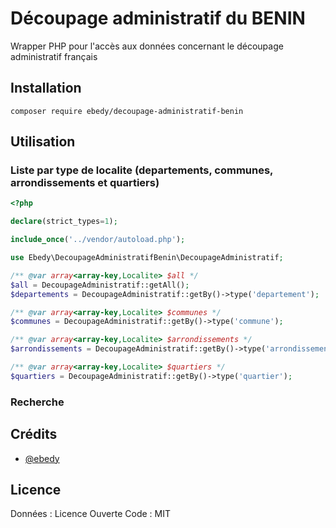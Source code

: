 # Découpage administratif du BENIN

Wrapper PHP pour l'accès aux données concernant le découpage administratif français

## Installation

```
composer require ebedy/decoupage-administratif-benin
```

## Utilisation

### Liste par type de localite (departements, communes, arrondissements et quartiers)
```php
<?php

declare(strict_types=1);

include_once('../vendor/autoload.php');

use Ebedy\DecoupageAdministratifBenin\DecoupageAdministratif;

/** @var array<array-key,Localite> $all */
$all = DecoupageAdministratif::getAll();
$departements = DecoupageAdministratif::getBy()->type('departement');

/** @var array<array-key,Localite> $communes */
$communes = DecoupageAdministratif::getBy()->type('commune');

/** @var array<array-key,Localite> $arrondissements */
$arrondissements = DecoupageAdministratif::getBy()->type('arrondissement');

/** @var array<array-key,Localite> $quartiers */
$quartiers = DecoupageAdministratif::getBy()->type('quartier');
```
### Recherche

## Crédits

- [@ebedy](https://github.com/ebedy/decoupage-administratif-benin)

## Licence
Données : Licence Ouverte
Code : MIT


